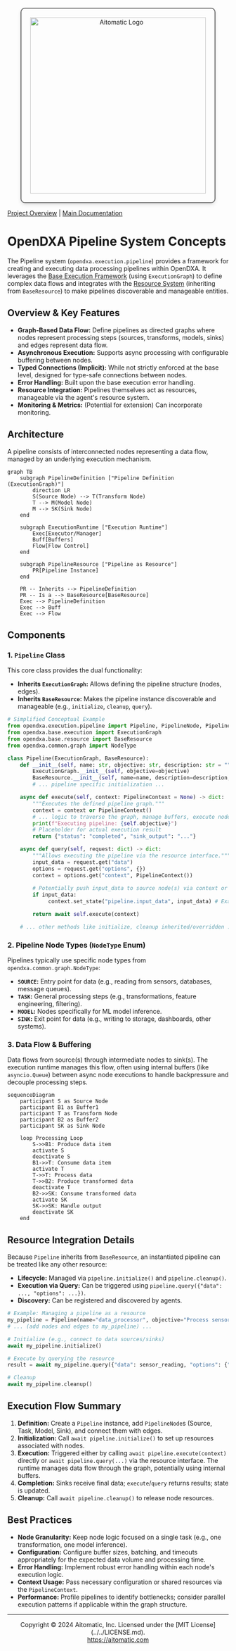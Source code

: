 <p align="center">
  <img src="https://cdn.prod.website-files.com/62a10970901ba826988ed5aa/62d942adcae82825089dabdb_aitomatic-logo-black.png" alt="Aitomatic Logo" width="400" style="border: 2px solid #666; border-radius: 10px; padding: 20px; box-shadow: 0 4px 8px rgba(0,0,0,0.1);"/>
</p>

[Project Overview](../../README.md) | [Main Documentation](../README.md)

# OpenDXA Pipeline System Concepts

The Pipeline system (`opendxa.execution.pipeline`) provides a framework for creating and executing data processing pipelines within OpenDXA. It leverages the [Base Execution Framework](base_execution.md) (using `ExecutionGraph`) to define complex data flows and integrates with the [Resource System](resource_system.md) (inheriting from `BaseResource`) to make pipelines discoverable and manageable entities.

## Overview & Key Features

*   **Graph-Based Data Flow:** Define pipelines as directed graphs where nodes represent processing steps (sources, transforms, models, sinks) and edges represent data flow.
*   **Asynchronous Execution:** Supports async processing with configurable buffering between nodes.
*   **Typed Connections (Implicit):** While not strictly enforced at the base level, designed for type-safe connections between nodes.
*   **Error Handling:** Built upon the base execution error handling.
*   **Resource Integration:** Pipelines themselves act as resources, manageable via the agent's resource system.
*   **Monitoring & Metrics:** (Potential for extension) Can incorporate monitoring.

## Architecture

A pipeline consists of interconnected nodes representing a data flow, managed by an underlying execution mechanism.

```mermaid
graph TB
    subgraph PipelineDefinition ["Pipeline Definition (ExecutionGraph)"]
        direction LR
        S(Source Node) --> T(Transform Node)
        T --> M(Model Node)
        M --> SK(Sink Node)
    end

    subgraph ExecutionRuntime ["Execution Runtime"]
        Exec[Executor/Manager]
        Buff[Buffers]
        Flow[Flow Control]
    end

    subgraph PipelineResource ["Pipeline as Resource"]
        PR[Pipeline Instance]
    end

    PR -- Inherits --> PipelineDefinition
    PR -- Is a --> BaseResource[BaseResource]
    Exec --> PipelineDefinition
    Exec --> Buff
    Exec --> Flow
```

## Components

### 1. `Pipeline` Class

This core class provides the dual functionality:

*   **Inherits `ExecutionGraph`:** Allows defining the pipeline structure (nodes, edges).
*   **Inherits `BaseResource`:** Makes the pipeline instance discoverable and manageable (e.g., `initialize`, `cleanup`, `query`).

```python
# Simplified Conceptual Example
from opendxa.execution.pipeline import Pipeline, PipelineNode, PipelineContext
from opendxa.base.execution import ExecutionGraph
from opendxa.base.resource import BaseResource
from opendxa.common.graph import NodeType

class Pipeline(ExecutionGraph, BaseResource):
    def __init__(self, name: str, objective: str, description: str = "", **kwargs):
        ExecutionGraph.__init__(self, objective=objective)
        BaseResource.__init__(self, name=name, description=description, **kwargs)
        # ... pipeline specific initialization ...

    async def execute(self, context: PipelineContext = None) -> dict:
        """Executes the defined pipeline graph."""
        context = context or PipelineContext()
        # ... logic to traverse the graph, manage buffers, execute nodes ...
        print(f"Executing pipeline: {self.objective}")
        # Placeholder for actual execution result
        return {"status": "completed", "sink_output": "..."}

    async def query(self, request: dict) -> dict:
        """Allows executing the pipeline via the resource interface."""
        input_data = request.get("data")
        options = request.get("options", {})
        context = options.get("context", PipelineContext())
        
        # Potentially push input_data to source node(s) via context or other means
        if input_data:
             context.set_state("pipeline.input_data", input_data) # Example

        return await self.execute(context)

    # ... other methods like initialize, cleanup inherited/overridden ...
```

### 2. Pipeline Node Types (`NodeType` Enum)

Pipelines typically use specific node types from `opendxa.common.graph.NodeType`:

*   **`SOURCE`:** Entry point for data (e.g., reading from sensors, databases, message queues).
*   **`TASK`:** General processing steps (e.g., transformations, feature engineering, filtering).
*   **`MODEL`:** Nodes specifically for ML model inference.
*   **`SINK`:** Exit point for data (e.g., writing to storage, dashboards, other systems).

### 3. Data Flow & Buffering

Data flows from source(s) through intermediate nodes to sink(s). The execution runtime manages this flow, often using internal buffers (like `asyncio.Queue`) between async node executions to handle backpressure and decouple processing steps.

```mermaid
sequenceDiagram
    participant S as Source Node
    participant B1 as Buffer1
    participant T as Transform Node
    participant B2 as Buffer2
    participant SK as Sink Node

    loop Processing Loop
        S->>B1: Produce data item
        activate S
        deactivate S
        B1->>T: Consume data item
        activate T
        T->>T: Process data
        T->>B2: Produce transformed data
        deactivate T
        B2->>SK: Consume transformed data
        activate SK
        SK->>SK: Handle output
        deactivate SK
    end
```

## Resource Integration Details

Because `Pipeline` inherits from `BaseResource`, an instantiated pipeline can be treated like any other resource:

*   **Lifecycle:** Managed via `pipeline.initialize()` and `pipeline.cleanup()`.
*   **Execution via Query:** Can be triggered using `pipeline.query({"data": ..., "options": ...})`.
*   **Discovery:** Can be registered and discovered by agents.

```python
# Example: Managing a pipeline as a resource
my_pipeline = Pipeline(name="data_processor", objective="Process sensor stream")
# ... (add nodes and edges to my_pipeline) ...

# Initialize (e.g., connect to data sources/sinks)
await my_pipeline.initialize()

# Execute by querying the resource
result = await my_pipeline.query({"data": sensor_reading, "options": {"batch": False}})

# Cleanup
await my_pipeline.cleanup()
```

## Execution Flow Summary

1.  **Definition:** Create a `Pipeline` instance, add `PipelineNode`s (Source, Task, Model, Sink), and connect them with edges.
2.  **Initialization:** Call `await pipeline.initialize()` to set up resources associated with nodes.
3.  **Execution:** Triggered either by calling `await pipeline.execute(context)` directly or `await pipeline.query(...)` via the resource interface. The runtime manages data flow through the graph, potentially using internal buffers.
4.  **Completion:** Sinks receive final data; `execute`/`query` returns results; state is updated.
5.  **Cleanup:** Call `await pipeline.cleanup()` to release node resources.

## Best Practices

*   **Node Granularity:** Keep node logic focused on a single task (e.g., one transformation, one model inference).
*   **Configuration:** Configure buffer sizes, batching, and timeouts appropriately for the expected data volume and processing time.
*   **Error Handling:** Implement robust error handling within each node's execution logic.
*   **Context Usage:** Pass necessary configuration or shared resources via the `PipelineContext`.
*   **Performance:** Profile pipelines to identify bottlenecks; consider parallel execution patterns if applicable within the graph structure.

---
<p align="center">
Copyright © 2024 Aitomatic, Inc. Licensed under the [MIT License](../../LICENSE.md).
<br/>
<a href="https://aitomatic.com">https://aitomatic.com</a>
</p> 